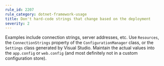 ```yaml
---
rule_id: 2207
rule_category: dotnet-framework-usage
title: Don't hard-code strings that change based on the deployment
severity: 2
---
```

Examples include connection strings, server addresses, etc. Use `Resources`, the `ConnectionStrings` property of the `ConfigurationManager` class, or the `Settings` class generated by Visual Studio. Maintain the actual values into the `app.config` or `web.config` (and most definitely not in a custom configuration store).
